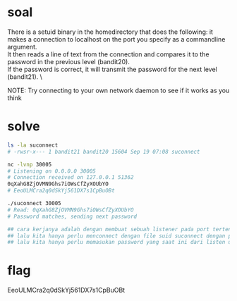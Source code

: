 # soal
There is a setuid binary in the homedirectory that does the following: it makes a connection to localhost on the port you specify as a commandline argument. \
It then reads a line of text from the connection and compares it to the password in the previous level (bandit20). \
If the password is correct, it will transmit the password for the next level (bandit21). \

NOTE: Try connecting to your own network daemon to see if it works as you think

# solve
```bash
ls -la suconnect 
# -rwsr-x--- 1 bandit21 bandit20 15604 Sep 19 07:08 suconnect

nc -lvnp 30005
# Listening on 0.0.0.0 30005
# Connection received on 127.0.0.1 51362
0qXahG8ZjOVMN9Ghs7iOWsCfZyXOUbYO
# EeoULMCra2q0dSkYj561DX7s1CpBuOBt

./suconnect 30005
# Read: 0qXahG8ZjOVMN9Ghs7iOWsCfZyXOUbYO
# Password matches, sending next password

## cara kerjanya adalah dengan membuat sebuah listener pada port tertentu untuk mendengarkan port
## lalu kita hanya perlu menconnect dengan file suid suconnect dengan port yang sama
## lalu kita hanya perlu memasukan password yang saat ini dari listen untuk mendapatkan password yang akan di kirim suconnect
```

# flag
EeoULMCra2q0dSkYj561DX7s1CpBuOBt